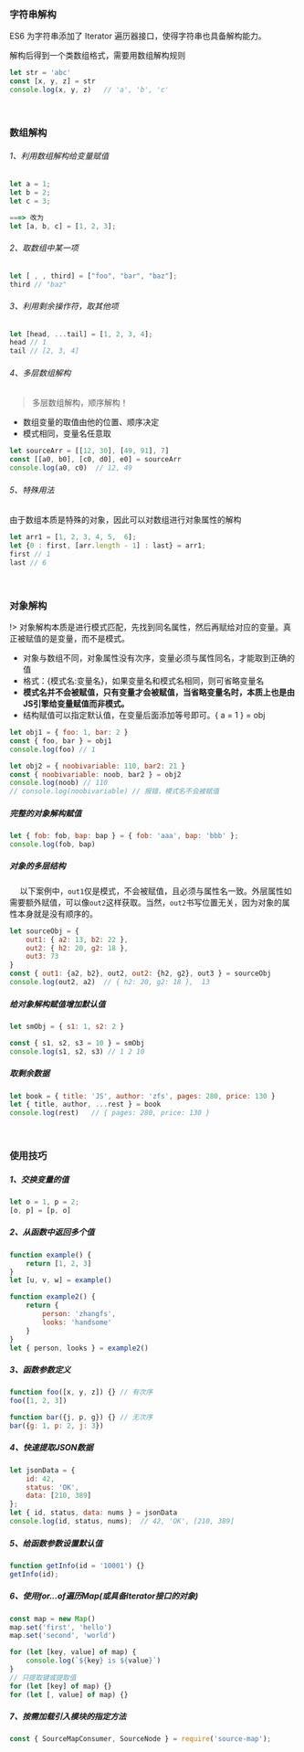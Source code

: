 ### 字符串解构
ES6 为字符串添加了 Iterator 遍历器接口，使得字符串也具备解构能力。

解构后得到一个类数组格式，需要用数组解构规则
```javascript
let str = 'abc'
const [x, y, z] = str
console.log(x, y, z)   // 'a', 'b', 'c'
```

&emsp;
### 数组解构
###### 1、利用数组解构给变量赋值
```javascript
let a = 1;
let b = 2;
let c = 3;

===> 改为
let [a, b, c] = [1, 2, 3];
```

###### 2、取数组中某一项
```javascript
let [ , , third] = ["foo", "bar", "baz"];
third // "baz"
```

###### 3、利用剩余操作符，取其他项
```javascript
let [head, ...tail] = [1, 2, 3, 4];
head // 1
tail // [2, 3, 4]
```

###### 4、多层数组解构
> 多层数组解构，顺序解构！
- 数组变量的取值由他的位置、顺序决定
- 模式相同，变量名任意取
```javascript
let sourceArr = [[12, 30], [49, 91], 7]
const [[a0, b0], [c0, d0], e0] = sourceArr
console.log(a0, c0)  // 12, 49
```

###### 5、特殊用法
由于数组本质是特殊的对象，因此可以对数组进行对象属性的解构
```javascript
let arr1 = [1, 2, 3, 4, 5,  6];
let {0 : first, [arr.length - 1] : last} = arr1;
first // 1
last // 6
```

&emsp;
### 对象解构
!> 对象解构本质是进行模式匹配，先找到同名属性，然后再赋给对应的变量。真正被赋值的是变量，而不是模式。

- 对象与数组不同，对象属性没有次序，变量必须与属性同名，才能取到正确的值
- 格式：{模式名:变量名}，如果变量名和模式名相同，则可省略变量名
- **模式名并不会被赋值，只有变量才会被赋值，当省略变量名时，本质上也是由JS引擎给变量赋值而非模式。**
- 结构赋值可以指定默认值，在变量后面添加等号即可。{ a = 1 } = obj

```javascript
let obj1 = { foo: 1, bar: 2 }
const { foo, bar } = obj1
console.log(foo) // 1

let obj2 = { noobivariable: 110, bar2: 21 }
const { noobivariable: noob, bar2 } = obj2
console.log(noob) // 110
// console.log(noobivariable) // 报错，模式名不会被赋值
```

##### 完整的对象解构赋值
```javascript
let { fob: fob, bap: bap } = { fob: 'aaa', bap: 'bbb' };
console.log(fob, bap)
```


##### 对象的多层结构
&emsp; 以下案例中，`out1`仅是模式，不会被赋值，且必须与属性名一致。外层属性如需要额外赋值，可以像`out2`这样获取。当然，`out2`书写位置无关，因为对象的属性本身就是没有顺序的。
```javascript
let sourceObj = {
    out1: { a2: 13, b2: 22 },
    out2: { h2: 20, g2: 18 },
    out3: 73
}
const { out1: {a2, b2}, out2, out2: {h2, g2}, out3 } = sourceObj
console.log(out2, a2)  // { h2: 20, g2: 18 },  13
```

##### 给对象解构赋值增加默认值
```javascript
let smObj = { s1: 1, s2: 2 }

const { s1, s2, s3 = 10 } = smObj
console.log(s1, s2, s3) // 1 2 10
```

##### 取剩余数据
```javascript
let book = { title: 'JS', author: 'zfs', pages: 280, price: 130 }
let { title, author, ...rest } = book
console.log(rest)   // { pages: 280, price: 130 }
```

&emsp;
### 使用技巧
##### 1、交换变量的值
```javascript
let o = 1, p = 2;
[o, p] = [p, o]
```

##### 2、从函数中返回多个值
```javascript
function example() {
    return [1, 2, 3]
}
let [u, v, w] = example()

function example2() {
    return {
        person: 'zhangfs',
        looks: 'handsome'
    }
}
let { person, looks } = example2()
```

##### 3、函数参数定义
```javascript
function foo([x, y, z]) {} // 有次序
foo([1, 2, 3])

function bar({j, p, g}) {} // 无次序
bar({g: 1, p: 2, j: 3})
```

##### 4、快速提取JSON数据
```javascript
let jsonData = {
    id: 42,
    status: 'OK',
    data: [210, 389]
};
let { id, status, data: nums } = jsonData
console.log(id, status, nums);  // 42, 'OK', [210, 389]
```

##### 5、给函数参数设置默认值
```javascript
function getInfo(id = '10001') {}
getInfo(id);
```

##### 6、使用for...of遍历Map(或具备Iterator接口的对象)
```javascript
const map = new Map()
map.set('first', 'hello')
map.set('second', 'world')

for (let [key, value] of map) {
    console.log(`${key} is ${value}`)
}
// 只提取键或提取值
for (let [key] of map) {}
for (let [, value] of map) {}
```

##### 7、按需加载引入模块的指定方法
```javascript
const { SourceMapConsumer, SourceNode } = require('source-map');
```
